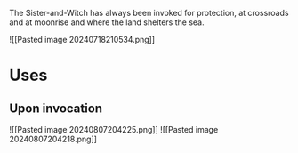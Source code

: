 The Sister-and-Witch has always been invoked for protection, at crossroads and at moonrise and where the land shelters the sea. 

![[Pasted image 20240718210534.png]]

# Uses

## Upon invocation
![[Pasted image 20240807204225.png]]
![[Pasted image 20240807204218.png]]